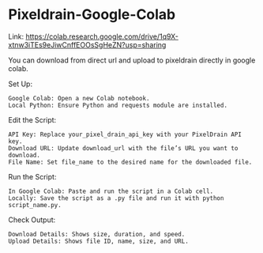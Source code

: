 # Pixeldrain-Google-Colab

Link: https://colab.research.google.com/drive/1q9X-xtnw3iTEs9eJiwCnffEOOsSgHeZN?usp=sharing

You can download from direct url and upload to pixeldrain directly in google colab.

Set Up:

    Google Colab: Open a new Colab notebook.
    Local Python: Ensure Python and requests module are installed.

Edit the Script:

    API Key: Replace your_pixel_drain_api_key with your PixelDrain API key.
    Download URL: Update download_url with the file’s URL you want to download.
    File Name: Set file_name to the desired name for the downloaded file.

Run the Script:

    In Google Colab: Paste and run the script in a Colab cell.
    Locally: Save the script as a .py file and run it with python script_name.py.

Check Output:

    Download Details: Shows size, duration, and speed.
    Upload Details: Shows file ID, name, size, and URL.
